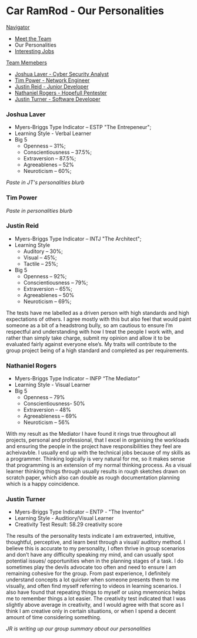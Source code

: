# Car RamRod - Our Personalities

[Navigator](./README.md)
- [Meet the Team](./team.md)
- Our Personalities
- [Interesting Jobs](./jobs.md)

[Team Memebers](#)
- [Joshua Laver - Cyber Security Analyst](#joshualaver)
- [Tim Power - Network Engineer](#timpower)
- [Justin Reid - Junior Developer](#justinreid)
- [Nathaniel Rogers - Hopefull Pentester](#nathanielrogers)
- [Justin Turner - Software Developer](#justinturner)

### Joshua Laver
- Myers-Briggs Type Indicator – ESTP "The Entrepeneur";
- Learning Style - Verbal Learner
- Big 5
  - Openness – 31%;
  - Conscientiousness – 37.5%;
  - Extraversion – 87.5%;
  - Agreeablenes – 52%
  - Neuroticism – 60%;

*Paste in JT's personalities blurb*

### Tim Power
*Paste in personalities blurb*

### Justin Reid
- Myers-Briggs Type Indicator – INTJ "The Architect";
- Learning Style 
    - Auditory – 30%;
    - Visual – 45%;
    - Tactile – 25%;
- Big 5
  - Openness – 92%;
  - Conscientiousness – 79%;
  - Extraversion – 65%;
  - Agreeablenes – 50%
  - Neuroticism – 69%;

The tests have me labelled as a driven person with high standards and high expectations
of others. I agree mostly with this but also feel that would paint someone as a bit of a
headstrong bully, so am cautious to ensure I’m respectful and understanding with how I
treat the people I work with, and rather than simply take charge, submit my opinion and
allow it to be evaluated fairly against everyone else’s. My traits will contribute to the group
project being of a high standard and completed as per requirements.

### Nathaniel Rogers
- Myers-Briggs Type Indicator – INFP “The Mediator” 
- Learning Style - Visual Learner 
- Big 5
  - Openness – 79% 
  - Conscientiousness- 50% 
  - Extraversion – 48% 
  - Agreeableness – 69% 
  - Neuroticism – 56%

With my result as the Mediator I have found it rings true throughout all projects, personal and professional, that I excel in organising the workloads and ensuring the people in the project have responsibilities they feel are acheivavble. I usually end up with the technical jobs because of my skills as a programmer. Thinking logically is very natural for me, so it makes sense that programming is an extension of my normal thinking process. As a visual learner thinking things through usually results in rough sketches drawn on scratch paper, which also can double as rough documentation planning which is a happy coincidence.

### Justin Turner
- Myers-Briggs Type Indicator – ENTP - "The Inventor"
- Learning Style - Auditiory/Visual Learner
- Creativity Test Result: 58.29 creativity score

The results of the personality tests indicate I am extraverted, intuitive, thoughtful, perceptive, and
learn best through a visual/ auditory method. I believe this is accurate to my personality, I often
thrive in group scenarios and don’t have any difficulty speaking my mind, and can usually spot
potential issues/ opportunities when in the planning stages of a task. I do sometimes play the devils
advocate too often and need to ensure I am remaining cohesive for the group. From past
experience, I definitely understand concepts a lot quicker when someone presents them to me
visually, and often find myself referring to videos in learning scenarios. I also have found that
repeating things to myself or using mnemonics helps me to remember things a lot easier. The
creativity test indicated that I was slightly above average in creativity, and I would agree with that
score as I think I am creative only in certain situations, or when I spend a decent amount of time
considering something.

*JR is writing up our group summary about our personalities*
